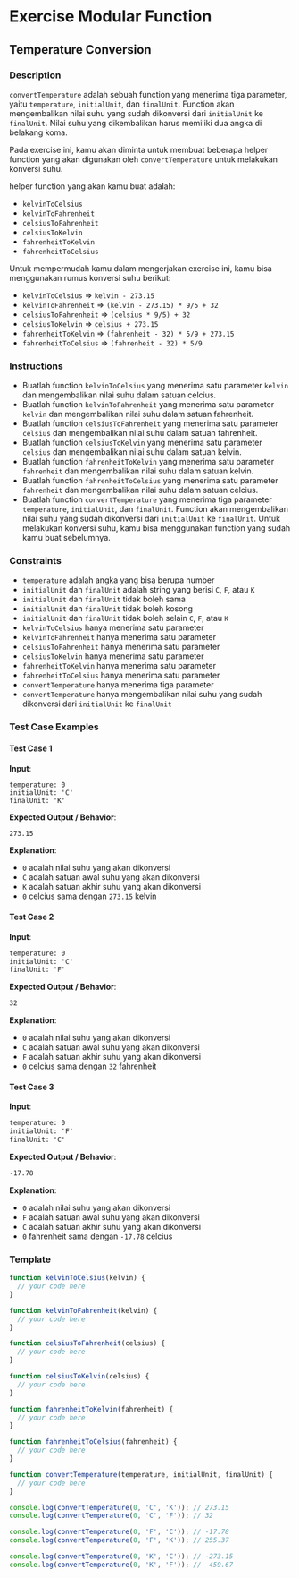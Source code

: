 # Exercise Modular Function

## Temperature Conversion

### Description

`convertTemperature` adalah sebuah function yang menerima tiga parameter, yaitu `temperature`, `initialUnit`, dan `finalUnit`. Function akan mengembalikan nilai suhu yang sudah dikonversi dari `initialUnit` ke `finalUnit`. Nilai suhu yang dikembalikan harus memiliki dua angka di belakang koma.

Pada exercise ini, kamu akan diminta untuk membuat beberapa helper function yang akan digunakan oleh `convertTemperature` untuk melakukan konversi suhu.

helper function yang akan kamu buat adalah:

- `kelvinToCelsius`
- `kelvinToFahrenheit`
- `celsiusToFahrenheit`
- `celsiusToKelvin`
- `fahrenheitToKelvin`
- `fahrenheitToCelsius`

Untuk mempermudah kamu dalam mengerjakan exercise ini, kamu bisa menggunakan rumus konversi suhu berikut:

- `kelvinToCelsius` => `kelvin - 273.15`
- `kelvinToFahrenheit` => `(kelvin - 273.15) * 9/5 + 32`
- `celsiusToFahrenheit` => `(celsius * 9/5) + 32`
- `celsiusToKelvin` => `celsius + 273.15`
- `fahrenheitToKelvin` => `(fahrenheit - 32) * 5/9 + 273.15`
- `fahrenheitToCelsius` => `(fahrenheit - 32) * 5/9`

### Instructions

- Buatlah function `kelvinToCelsius` yang menerima satu parameter `kelvin` dan mengembalikan nilai suhu dalam satuan celcius.
- Buatlah function `kelvinToFahrenheit` yang menerima satu parameter `kelvin` dan mengembalikan nilai suhu dalam satuan fahrenheit.
- Buatlah function `celsiusToFahrenheit` yang menerima satu parameter `celsius` dan mengembalikan nilai suhu dalam satuan fahrenheit.
- Buatlah function `celsiusToKelvin` yang menerima satu parameter `celsius` dan mengembalikan nilai suhu dalam satuan kelvin.
- Buatlah function `fahrenheitToKelvin` yang menerima satu parameter `fahrenheit` dan mengembalikan nilai suhu dalam satuan kelvin.
- Buatlah function `fahrenheitToCelsius` yang menerima satu parameter `fahrenheit` dan mengembalikan nilai suhu dalam satuan celcius.
- Buatlah function `convertTemperature` yang menerima tiga parameter `temperature`, `initialUnit`, dan `finalUnit`. Function akan mengembalikan nilai suhu yang sudah dikonversi dari `initialUnit` ke `finalUnit`. Untuk melakukan konversi suhu, kamu bisa menggunakan function yang sudah kamu buat sebelumnya.

### Constraints

- `temperature` adalah angka yang bisa berupa number
- `initialUnit` dan `finalUnit` adalah string yang berisi `C`, `F`, atau `K`
- `initialUnit` dan `finalUnit` tidak boleh sama
- `initialUnit` dan `finalUnit` tidak boleh kosong
- `initialUnit` dan `finalUnit` tidak boleh selain `C`, `F`, atau `K`
- `kelvinToCelsius` hanya menerima satu parameter
- `kelvinToFahrenheit` hanya menerima satu parameter
- `celsiusToFahrenheit` hanya menerima satu parameter
- `celsiusToKelvin` hanya menerima satu parameter
- `fahrenheitToKelvin` hanya menerima satu parameter
- `fahrenheitToCelsius` hanya menerima satu parameter
- `convertTemperature` hanya menerima tiga parameter
- `convertTemperature` hanya mengembalikan nilai suhu yang sudah dikonversi dari `initialUnit` ke `finalUnit`

### Test Case Examples

#### Test Case 1

**Input**:

```text
temperature: 0
initialUnit: 'C'
finalUnit: 'K'
```

**Expected Output / Behavior**:

```txt
273.15
```

**Explanation**:

- `0` adalah nilai suhu yang akan dikonversi
- `C` adalah satuan awal suhu yang akan dikonversi
- `K` adalah satuan akhir suhu yang akan dikonversi
- `0` celcius sama dengan `273.15` kelvin

#### Test Case 2

**Input**:

```txt
temperature: 0
initialUnit: 'C'
finalUnit: 'F'
```

**Expected Output / Behavior**:

```txt
32
```

**Explanation**:

- `0` adalah nilai suhu yang akan dikonversi
- `C` adalah satuan awal suhu yang akan dikonversi
- `F` adalah satuan akhir suhu yang akan dikonversi
- `0` celcius sama dengan `32` fahrenheit

#### Test Case 3

**Input**:

```txt
temperature: 0
initialUnit: 'F'
finalUnit: 'C'
```

**Expected Output / Behavior**:

```txt
-17.78
```

**Explanation**:

- `0` adalah nilai suhu yang akan dikonversi
- `F` adalah satuan awal suhu yang akan dikonversi
- `C` adalah satuan akhir suhu yang akan dikonversi
- `0` fahrenheit sama dengan `-17.78` celcius

### Template

```javascript
function kelvinToCelsius(kelvin) {
  // your code here
}

function kelvinToFahrenheit(kelvin) {
  // your code here
}

function celsiusToFahrenheit(celsius) {
  // your code here
}

function celsiusToKelvin(celsius) {
  // your code here
}

function fahrenheitToKelvin(fahrenheit) {
  // your code here
}

function fahrenheitToCelsius(fahrenheit) {
  // your code here
}

function convertTemperature(temperature, initialUnit, finalUnit) {
  // your code here
}

console.log(convertTemperature(0, 'C', 'K')); // 273.15
console.log(convertTemperature(0, 'C', 'F')); // 32

console.log(convertTemperature(0, 'F', 'C')); // -17.78
console.log(convertTemperature(0, 'F', 'K')); // 255.37

console.log(convertTemperature(0, 'K', 'C')); // -273.15
console.log(convertTemperature(0, 'K', 'F')); // -459.67
```
